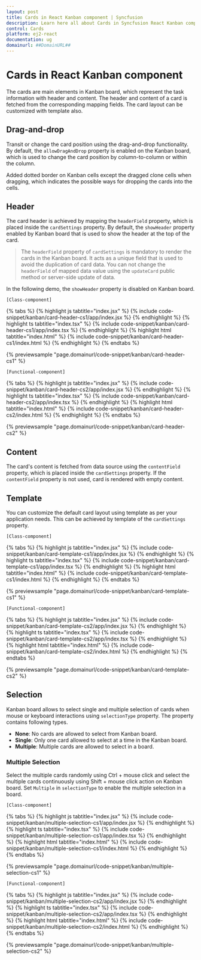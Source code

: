 ```yaml
---
layout: post
title: Cards in React Kanban component | Syncfusion
description: Learn here all about Cards in Syncfusion React Kanban component of Syncfusion Essential JS 2 and more.
control: Cards 
platform: ej2-react
documentation: ug
domainurl: ##DomainURL##
---
```


# Cards in React Kanban component

The cards are main elements in Kanban board, which represent the task information with header and content. The header and content of a card is fetched from the corresponding mapping fields. The card layout can be customized with template also.

## Drag-and-drop

Transit or change the card position using the drag-and-drop functionality. By default, the `allowDragAndDrop` property is enabled on the Kanban board, which is used to change the card position by column-to-column or within the column.

Added dotted border on Kanban cells except the dragged clone cells when dragging, which indicates the possible ways for dropping the cards into the cells.

## Header

The card header is achieved by mapping the `headerField` property, which is placed inside the `cardSettings` property. By default, the `showHeader` property enabled by Kanban board that is used to show the header at the top of the card.

> The `headerField` property of `cardSettings` is mandatory to render the cards in the Kanban board. It acts as a unique field that is used to avoid the duplication of card data. You can not change the `headerField` of mapped data value using the `updateCard` public method or server-side update of data.

In the following demo, the `showHeader` property is disabled on Kanban board.

`[Class-component]`

{% tabs %}
{% highlight js tabtitle="index.jsx" %}
{% include code-snippet/kanban/card-header-cs1/app/index.jsx %}
{% endhighlight %}
{% highlight ts tabtitle="index.tsx" %}
{% include code-snippet/kanban/card-header-cs1/app/index.tsx %}
{% endhighlight %}
{% highlight html tabtitle="index.html" %}
{% include code-snippet/kanban/card-header-cs1/index.html %}
{% endhighlight %}
{% endtabs %}
        
{% previewsample "page.domainurl/code-snippet/kanban/card-header-cs1" %}

`[Functional-component]`

{% tabs %}
{% highlight js tabtitle="index.jsx" %}
{% include code-snippet/kanban/card-header-cs2/app/index.jsx %}
{% endhighlight %}
{% highlight ts tabtitle="index.tsx" %}
{% include code-snippet/kanban/card-header-cs2/app/index.tsx %}
{% endhighlight %}
{% highlight html tabtitle="index.html" %}
{% include code-snippet/kanban/card-header-cs2/index.html %}
{% endhighlight %}
{% endtabs %}
        
{% previewsample "page.domainurl/code-snippet/kanban/card-header-cs2" %}

## Content

The card's content is fetched from data source using the `contentField` property, which is placed inside the `cardSettings` property. If the `contentField` property is not used, card is rendered with empty content.

## Template

You can customize the default card layout using template as per your application needs. This can be achieved by template of the `cardSettings` property.

`[Class-component]`

{% tabs %}
{% highlight js tabtitle="index.jsx" %}
{% include code-snippet/kanban/card-template-cs1/app/index.jsx %}
{% endhighlight %}
{% highlight ts tabtitle="index.tsx" %}
{% include code-snippet/kanban/card-template-cs1/app/index.tsx %}
{% endhighlight %}
{% highlight html tabtitle="index.html" %}
{% include code-snippet/kanban/card-template-cs1/index.html %}
{% endhighlight %}
{% endtabs %}
        
{% previewsample "page.domainurl/code-snippet/kanban/card-template-cs1" %}

`[Functional-component]`

{% tabs %}
{% highlight js tabtitle="index.jsx" %}
{% include code-snippet/kanban/card-template-cs2/app/index.jsx %}
{% endhighlight %}
{% highlight ts tabtitle="index.tsx" %}
{% include code-snippet/kanban/card-template-cs2/app/index.tsx %}
{% endhighlight %}
{% highlight html tabtitle="index.html" %}
{% include code-snippet/kanban/card-template-cs2/index.html %}
{% endhighlight %}
{% endtabs %}
        
{% previewsample "page.domainurl/code-snippet/kanban/card-template-cs2" %}

## Selection

Kanban board allows to select single and multiple selection of cards when mouse or keyboard interactions using `selectionType` property. The property contains following types.

* **None**: No cards are allowed to select from Kanban board.
* **Single**: Only one card allowed to select at a time in the Kanban board.
* **Multiple**: Multiple cards are allowed to select in a board.

### Multiple Selection

Select the multiple cards randomly using Ctrl + mouse click and select the multiple cards continuously using Shift + mouse click action on Kanban board. Set `Multiple` in `selectionType` to enable the multiple selection in a board.

`[Class-component]`

{% tabs %}
{% highlight js tabtitle="index.jsx" %}
{% include code-snippet/kanban/multiple-selection-cs1/app/index.jsx %}
{% endhighlight %}
{% highlight ts tabtitle="index.tsx" %}
{% include code-snippet/kanban/multiple-selection-cs1/app/index.tsx %}
{% endhighlight %}
{% highlight html tabtitle="index.html" %}
{% include code-snippet/kanban/multiple-selection-cs1/index.html %}
{% endhighlight %}
{% endtabs %}
        
{% previewsample "page.domainurl/code-snippet/kanban/multiple-selection-cs1" %}

`[Functional-component]`

{% tabs %}
{% highlight js tabtitle="index.jsx" %}
{% include code-snippet/kanban/multiple-selection-cs2/app/index.jsx %}
{% endhighlight %}
{% highlight ts tabtitle="index.tsx" %}
{% include code-snippet/kanban/multiple-selection-cs2/app/index.tsx %}
{% endhighlight %}
{% highlight html tabtitle="index.html" %}
{% include code-snippet/kanban/multiple-selection-cs2/index.html %}
{% endhighlight %}
{% endtabs %}
        
{% previewsample "page.domainurl/code-snippet/kanban/multiple-selection-cs2" %}
